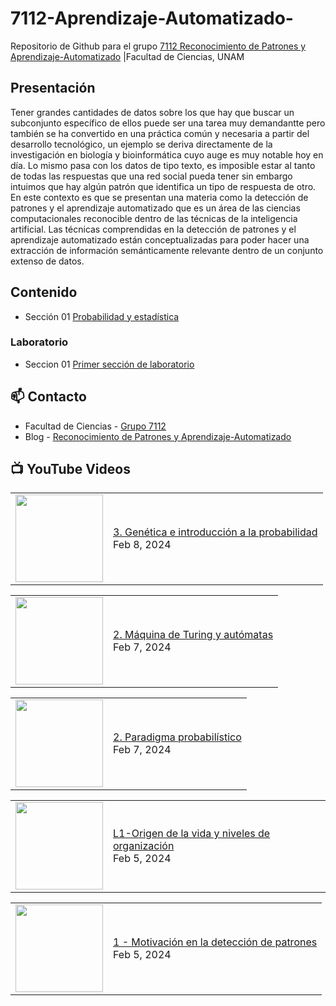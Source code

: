 # 7112-Aprendizaje-Automatizado-
Repositorio de Github para el grupo   [7112 Reconocimiento de Patrones y Aprendizaje-Automatizado](https://www.fciencias.unam.mx/docencia/horarios/presentacion/347481) |Facultad de Ciencias, UNAM

## Presentación
Tener grandes cantidades de datos sobre los que hay que buscar un subconjunto específico de ellos puede ser una tarea muy demandantte pero también se ha convertido en una práctica común y necesaria a partir del desarrollo tecnológico, un ejemplo se deriva directamente de la investigación en biología y bioinformática cuyo auge es muy notable hoy en día. Lo mismo pasa con los datos de tipo texto, es imposible estar al tanto de todas las respuestas que una red social pueda tener sin embargo intuimos que hay algún patrón que identifica un tipo de respuesta de otro. En este contexto es que se presentan una materia como la detección de patrones y el aprendizaje automatizado que es un área de las ciencias computacionales reconocible dentro de las técnicas de la inteligencia artificial. Las técnicas comprendidas en la detección de patrones y el aprendizaje automatizado están conceptualizadas para poder hacer una extracción de información semánticamente relevante dentro de un conjunto extenso de datos.

## Contenido
- Sección 01  [Probabilidad y estadística](https://github.com/7122-Aprendizaje-Automatizado/7112-Aprendizaje-Automatizado-/tree/main/Secci%C3%B3n%2001%20Probabilidad%20y%20Estadistica)

### Laboratorio
- Seccion 01  [Primer sección de laboratorio](https://github.com/7122-Aprendizaje-Automatizado/7112-Aprendizaje-Automatizado-/tree/main/Secci%C3%B3n01-Laboratorio)


## 📫 Contacto
- Facultad de Ciencias - [Grupo 7112](https://www.fciencias.unam.mx/docencia/horarios/presentacion/347481)
- Blog - [Reconocimiento de Patrones y Aprendizaje-Automatizado](https://sites.google.com/view/patronesciencias/inicio)

##  📺 	YouTube Videos
<!-- BLOG-POST-LIST:START --><table><tr><td><a href="https://www.youtube.com/watch?v=viTuyBtvQ_E"><img width="140px" src="https://i.ytimg.com/vi/viTuyBtvQ_E/mqdefault.jpg"></a></td>
<td><a href="https://www.youtube.com/watch?v=viTuyBtvQ_E">3. Genética e introducción a la probabilidad</a><br/>Feb 8, 2024</td></tr></table>
<table><tr><td><a href="https://www.youtube.com/watch?v=DMVTy8TJ2G4"><img width="140px" src="https://i.ytimg.com/vi/DMVTy8TJ2G4/mqdefault.jpg"></a></td>
<td><a href="https://www.youtube.com/watch?v=DMVTy8TJ2G4">2. Máquina de Turing y autómatas</a><br/>Feb 7, 2024</td></tr></table>
<table><tr><td><a href="https://www.youtube.com/watch?v=ZRGvKNRATnk"><img width="140px" src="https://i.ytimg.com/vi/ZRGvKNRATnk/mqdefault.jpg"></a></td>
<td><a href="https://www.youtube.com/watch?v=ZRGvKNRATnk">2. Paradigma probabilístico</a><br/>Feb 7, 2024</td></tr></table>
<table><tr><td><a href="https://www.youtube.com/watch?v=QixcgZUy0zw"><img width="140px" src="https://i.ytimg.com/vi/QixcgZUy0zw/mqdefault.jpg"></a></td>
<td><a href="https://www.youtube.com/watch?v=QixcgZUy0zw">L1-Origen de la vida y niveles de organización</a><br/>Feb 5, 2024</td></tr></table>
<table><tr><td><a href="https://www.youtube.com/watch?v=4zCSPQAhKpk"><img width="140px" src="https://i.ytimg.com/vi/4zCSPQAhKpk/mqdefault.jpg"></a></td>
<td><a href="https://www.youtube.com/watch?v=4zCSPQAhKpk">1 - Motivación en la detección de patrones</a><br/>Feb 5, 2024</td></tr></table>
<!-- BLOG-POST-LIST:END -->
